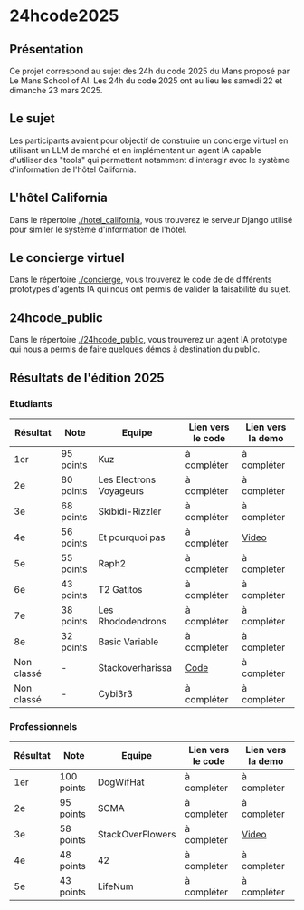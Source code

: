 # 24hcode2025
## Présentation
Ce projet correspond au sujet des 24h du code 2025 du Mans proposé par Le Mans School of AI.
Les 24h du code 2025 ont eu lieu les samedi 22 et dimanche 23 mars 2025.


## Le sujet
Les participants avaient pour objectif de construire un concierge virtuel en utilisant un LLM de marché et en implémentant un agent IA capable d'utiliser des "tools" qui permettent notamment d'interagir avec le système d'information de l'hôtel California.


## L'hôtel California
Dans le répertoire [./hotel_california](./hotel_california/README.md), vous trouverez le serveur Django utilisé pour similer le système d'information de l'hôtel.


## Le concierge virtuel
Dans le répertoire [./concierge](./concierge/README.md), vous trouverez le code de de différents prototypes d'agents IA qui nous ont permis de valider la faisabilité du sujet.


## 24hcode_public
Dans le répertoire [./24hcode_public](./24hcode_public/README.md), vous trouverez un agent IA prototype qui nous a permis de faire quelques démos à destination du public.


## Résultats de l'édition 2025

### Etudiants

| Résultat | Note | Equipe | Lien vers le code | Lien vers la demo |
| - | - | - | - | - |
| 1er | 95 points | Kuz | à compléter | à compléter |
| 2e | 80 points | Les Electrons Voyageurs | à compléter | à compléter |
| 3e | 68 points | Skibidi-Rizzler | à compléter | à compléter |
| 4e | 56 points | Et pourquoi pas | à compléter | [Video](./demos_participants/Demo_et_pourquoi_pas.webm) |
| 5e | 55 points | Raph2 | à compléter | à compléter |
| 6e | 43 points | T2 Gatitos | à compléter | à compléter |
| 7e | 38 points | Les Rhododendrons | à compléter | à compléter |
| 8e | 32 points | Basic Variable | à compléter | à compléter |
| Non classé | - | Stackoverharissa | [Code](https://github.com/hedibousbih/24HDuCODE) | à compléter |
| Non classé | - | Cybi3r3 | à compléter | à compléter |

### Professionnels

| Résultat | Note | Equipe | Lien vers le code | Lien vers la demo |
| - | - | - | - | - |
| 1er | 100 points | DogWifHat | à compléter | à compléter |
| 2e | 95 points | SCMA | à compléter | à compléter |
| 3e | 58 points | StackOverFlowers | à compléter | [Video](./demos_participants/Demo_StackOverFlowers.mp4) |
| 4e | 48 points | 42 | à compléter | à compléter |
| 5e | 43 points | LifeNum | à compléter | à compléter |
